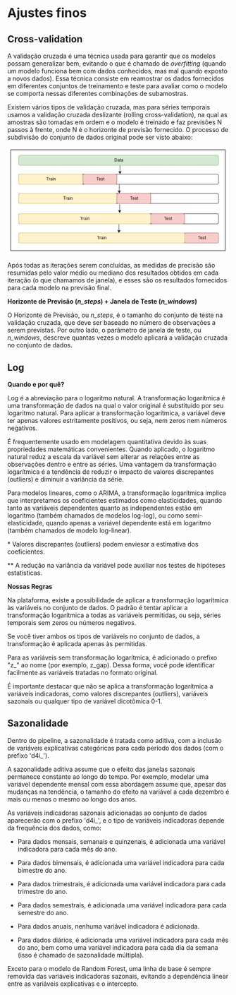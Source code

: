 # Ajustes finos

## **Cross-validation**

A validação cruzada é uma técnica usada para garantir que os modelos possam generalizar bem, evitando o que é chamado de *overfitting* (quando um modelo funciona bem com dados conhecidos, mas mal quando exposto a novos dados). Essa técnica consiste em reamostrar os dados fornecidos em diferentes conjuntos de treinamento e teste para avaliar como o modelo se comporta nessas diferentes combinações de subamostras. 

Existem vários tipos de validação cruzada, mas para séries temporais usamos a validação cruzada deslizante (rolling cross-validation), na qual as amostras são tomadas em ordem e o modelo é treinado e faz previsões N passos à frente, onde N é o horizonte de previsão fornecido. O processo de subdivisão do conjunto de dados original pode ser visto abaixo: 

<img title="Janelas do cross validation" alt="Cross Validation" src="img/cross_validation.jpeg">

Após todas as iterações serem concluídas, as medidas de precisão são resumidas pelo valor médio ou mediano dos resultados obtidos em cada iteração (o que chamamos de janela), e esses são os resultados fornecidos para cada modelo na previsão final. 

**Horizonte de Previsão (*n_steps*) + Janela de Teste (*n_windows*)** 

O Horizonte de Previsão, ou *n_steps*, é o tamanho do conjunto de teste na validação cruzada, que deve ser baseado no número de observações a serem previstas. Por outro lado, o parâmetro de janela de teste, ou *n_windows*, descreve quantas vezes o modelo aplicará a validação cruzada no conjunto de dados. 

## Log

**Quando e por quê?**

Log é a abreviação para o logaritmo natural. A transformação logarítmica é uma transformação de dados na qual o valor original é substituído por seu logaritmo natural. Para aplicar a transformação logarítmica, a variável deve ter apenas valores estritamente positivos, ou seja, nem zeros nem números negativos. 

É frequentemente usado em modelagem quantitativa devido às suas propriedades matemáticas convenientes. Quando aplicado, o logaritmo natural reduz a escala da variável sem alterar as relações entre as observações dentro e entre as séries. Uma vantagem da transformação logarítmica é a tendência de reduzir o impacto de valores discrepantes (outliers) e diminuir a variância da série. 

Para modelos lineares, como o ARIMA, a transformação logarítmica implica que interpretamos os coeficientes estimados como elasticidades, quando tanto as variáveis dependentes quanto as independentes estão em logaritmo (também chamados de modelos log-log), ou como semi-elasticidade, quando apenas a variável dependente está em logaritmo (também chamados de modelo log-linear). 

\* Valores discrepantes (outliers) podem enviesar a estimativa dos coeficientes. 

** A redução na variância da variável pode auxiliar nos testes de hipóteses estatísticas. 

**Nossas Regras** 

Na plataforma, existe a possibilidade de aplicar a transformação logarítmica às variáveis no conjunto de dados. O padrão é tentar aplicar a transformação logarítmica a todas as variáveis permitidas, ou seja, séries temporais sem zeros ou números negativos. 

Se você tiver ambos os tipos de variáveis no conjunto de dados, a transformação é aplicada apenas às permitidas. 

Para as variáveis sem transformação logarítmica, é adicionado o prefixo "z_" ao nome (por exemplo, z_gap). Dessa forma, você pode identificar facilmente as variáveis tratadas no formato original. 

É importante destacar que não se aplica a transformação logarítmica a variáveis indicadoras, como valores discrepantes (outliers), variáveis sazonais ou qualquer tipo de variável dicotômica 0-1. 

## Sazonalidade

Dentro do pipeline, a sazonalidade é tratada como aditiva, com a inclusão de variáveis explicativas categóricas para cada período dos dados (com o prefixo 'd4i_'). 

A sazonalidade aditiva assume que o efeito das janelas sazonais permanece constante ao longo do tempo. Por exemplo, modelar uma variável dependente mensal com essa abordagem assume que, apesar das mudanças na tendência, o tamanho do efeito na variável a cada dezembro é mais ou menos o mesmo ao longo dos anos. 

As variáveis indicadoras sazonais adicionadas ao conjunto de dados aparecerão com o prefixo 'd4i_', e o tipo de variáveis indicadoras depende da frequência dos dados, como: 

- Para dados mensais, semanais e quinzenais, é adicionada uma variável indicadora para cada mês do ano. 

- Para dados bimensais, é adicionada uma variável indicadora para cada bimestre do ano. 

- Para dados trimestrais, é adicionada uma variável indicadora para cada trimestre do ano. 

- Para dados semestrais, é adicionada uma variável indicadora para cada semestre do ano. 

- Para dados anuais, nenhuma variável indicadora é adicionada. 

- Para dados diários, é adicionada uma variável indicadora para cada mês do ano, bem como uma variável indicadora para cada dia da semana (isso é chamado de sazonalidade múltipla). 

Exceto para o modelo de Random Forest, uma linha de base é sempre removida das variáveis indicadoras sazonais, evitando a dependência linear entre as variáveis explicativas e o intercepto. 

<!-- TODO: finalizar -->